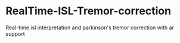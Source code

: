 # RealTime-ISL-Tremor-correction
Real-time isl interpretation and parkinson's tremor correction with ar support
